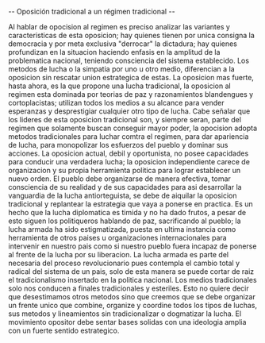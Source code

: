 -- Oposición tradicional a un régimen tradicional --

Al hablar de opocision al regimen es preciso analizar las variantes y caracteristicas de esta oposicion; hay quienes tienen por unica 
consigna la democracia y por meta exclusiva "derrocar" la dictadura; hay quienes profundizan en la situacion haciendo enfasis en 
la amplitud de la problematica nacional, teniendo consciencia del sistema establecido. Los metodos de lucha o la simpatia por uno u 
otro medio, diferencian a la oposicion sin rescatar union estrategica de estas. La oposicion mas fuerte, hasta ahora, es la que propone
una lucha tradicional, la oposicion al regimen esta dominada por teorias de paz y razonamientos blandengues y cortoplacistas; utilizan 
todos los medios a su alcance para vender esperanzas y desprestigiar cualquier otro tipo de lucha. Cabe señalar que los lideres de esta
oposicion tradicional son, y siempre seran, parte del regimen que solamente buscan conseguir mayor poder, la opocision adopta metodos
tradicionales para luchar comtra el regimen, para dar apariencia de lucha, para monopolizar los esfuerzos del pueblo y dominar sus acciones.
La oposicion actual, debil y oportunista, no posee capacidades para conducir una verdadera lucha; la oposicion independiente carece de organizacion
y su propia herramienta politica para lograr establecer un nuevo orden. El pueblo debe organizarse de manera efectiva, tomar consciencia de su 
realidad y de sus capacidades para asi desarrollar la vanguardia de la lucha antiorteguista, se debe de aiquilar la oposicion tradicional
y replantear la estrategia que vaya a ponerse en practica. Es un hecho que la lucha diplomatica es timida y no ha dado frutos, a pesar de esto
siguen los politiqueros hablando de paz, sacrificando al pueblo; la lucha armada ha sido estigmatizada, puesta en ultima instancia como herramienta
de otros paises u organizaciones internacionales para intervenir en nuestro pais como si nuestro pueblo fuera incapaz de ponerse al frente
de la lucha por su liberacion. La lucha armada es parte del necesaria del proceso revolucionario pues contempla el cambio total y radical
del sistema de un pais, solo de esta manera se puede cortar de raiz el tradicionalismo insertado en la politica nacional. Los medios tradicionales
solo nos conducen a finales tradicionales y esteriles. Esto no quiere decir que desestimamos otros metodos sino que creemos que se debe 
organizar un frente unico que combine, organize y coordine todos los tipos de luchas, sus metodos y lineamientos sin tradicionalizar o dogmatizar
la lucha. El movimiento opositor debe sentar bases solidas con una ideologia amplia con un fuerte sentido estrategico.
